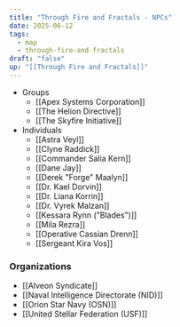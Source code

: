 ```yaml
---
title: "Through Fire and Fractals - NPCs"
date: 2025-06-12
tags:
  - map
  - through-fire-and-fractals
draft: "false"
up: "[[Through Fire and Fractals]]"
---
```


- Groups
	- [[Apex Systems Corporation]]
	- [[The Helion Directive]]
	- [[The Skyfire Initiative]]
- Individuals
	- [[Astra Veyl]]
	- [[Clyne Raddick]]
	- [[Commander Salia Kern]]
	- [[Dane Jay]]
	- [[Derek "Forge" Maalyn]]
	- [[Dr. Kael Dorvin]]
	- [[Dr. Liana Korrin]]
	- [[Dr. Vyrek Malzan]]
	- [[Kessara Rynn ("Blades")]]
	- [[Mila Rezra]]
	- [[Operative Cassian Drenn]]
	- [[Sergeant Kira Vos]]

### Organizations

- [[Alveon Syndicate]]
- [[Naval Intelligence Directorate (NID)]]
- [[Orion Star Navy (OSN)]]
- [[United Stellar Federation (USF)]]